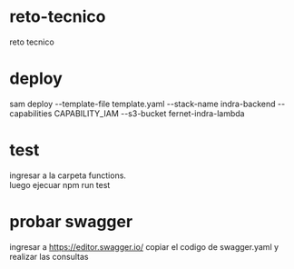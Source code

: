 # reto-tecnico
reto tecnico
# deploy
sam deploy --template-file template.yaml --stack-name indra-backend --capabilities CAPABILITY_IAM --s3-bucket fernet-indra-lambda
# test
ingresar a la carpeta functions. <br>
luego ejecuar npm run test
# probar swagger
ingresar a https://editor.swagger.io/ copiar el codigo de swagger.yaml y realizar las consultas
